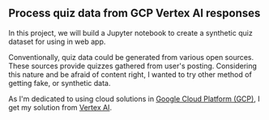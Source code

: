 ## Process quiz data from GCP Vertex AI responses

In this project, we will build a Jupyter notebook to create a synthetic quiz dataset for using in web app.

Conventionally, quiz data could be generated from various open sources. These sources provide quizzes gathered from user's posting.
Considering this nature and be afraid of content right, I wanted to try other method of getting fake, or synthetic data.

As I'm dedicated to using cloud solutions in [Google Cloud Platform (GCP)](https://cloud.google.com/),
I get my solution from [Vertex AI](https://cloud.google.com/vertex-ai).



